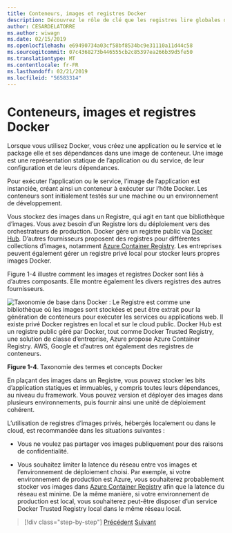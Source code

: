 ```yaml
---
title: Conteneurs, images et registres Docker
description: Découvrez le rôle de clé que les registres lire globales de la façon de Docker du déploiement d’applications.
author: CESARDELATORRE
ms.author: wiwagn
ms.date: 02/15/2019
ms.openlocfilehash: e69490734a03cf58bf8534bc9e31110a11d44c58
ms.sourcegitcommit: 07c4368273b446555cb2c85397ea266b39d5fe50
ms.translationtype: MT
ms.contentlocale: fr-FR
ms.lasthandoff: 02/21/2019
ms.locfileid: "56583314"
---
```

# <a name="docker-containers-images-and-registries"></a>Conteneurs, images et registres Docker

Lorsque vous utilisez Docker, vous créez une application ou le service et le package elle et ses dépendances dans une image de conteneur. Une image est une représentation statique de l’application ou du service, de leur configuration et de leurs dépendances.

Pour exécuter l’application ou le service, l’image de l’application est instanciée, créant ainsi un conteneur à exécuter sur l’hôte Docker. Les conteneurs sont initialement testés sur une machine ou un environnement de développement.

Vous stockez des images dans un Registre, qui agit en tant que bibliothèque d’images. Vous avez besoin d’un Registre lors du déploiement vers des orchestrateurs de production. Docker gère un registre public via [Docker Hub](https://hub.docker.com/). D’autres fournisseurs proposent des registres pour différentes collections d’images, notamment [Azure Container Registry](https://azure.microsoft.com/services/container-registry/). Les entreprises peuvent également gérer un registre privé local pour stocker leurs propres images Docker.

Figure 1-4 illustre comment les images et registres Docker sont liés à d’autres composants. Elle montre également les divers registres des autres fournisseurs.

![Taxonomie de base dans Docker : Le Registre est comme une bibliothèque où les images sont stockées et peut être extrait pour la génération de conteneurs pour exécuter les services ou applications web. Il existe privé Docker registres en local et sur le cloud public. Docker Hub est un registre public géré par Docker, tout comme Docker Trusted Registry, une solution de classe d’entreprise, Azure propose Azure Container Registry. AWS, Google et d’autres ont également des registres de conteneurs.](./media/image4.png)

**Figure 1-4**. Taxonomie des termes et concepts Docker

En plaçant des images dans un Registre, vous pouvez stocker les bits d’application statiques et immuables, y compris toutes leurs dépendances, au niveau du framework. Vous pouvez version et déployer des images dans plusieurs environnements, puis fournir ainsi une unité de déploiement cohérent.

L’utilisation de registres d’images privés, hébergés localement ou dans le cloud, est recommandée dans les situations suivantes :

- Vous ne voulez pas partager vos images publiquement pour des raisons de confidentialité.

- Vous souhaitez limiter la latence du réseau entre vos images et l’environnement de déploiement choisi. Par exemple, si votre environnement de production est Azure, vous souhaiterez probablement stocker vos images dans [Azure Container Registry](https://azure.microsoft.com/services/container-registry/) afin que la latence du réseau est minime. De la même manière, si votre environnement de production est local, vous souhaiterez peut-être disposer d’un service Docker Trusted Registry local dans le même réseau local.

>[!div class="step-by-step"]
>[Précédent](docker-terminology.md)
>[Suivant](road-to-modern-applications-based-on-containers.md)
